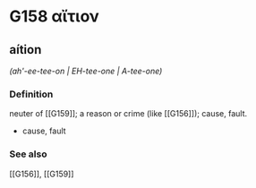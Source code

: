 # G158 αἴτιον

## aítion

_(ah'-ee-tee-on | EH-tee-one | A-tee-one)_

### Definition

neuter of [[G159]]; a reason or crime (like [[G156]]); cause, fault.

- cause, fault

### See also

[[G156]], [[G159]]

